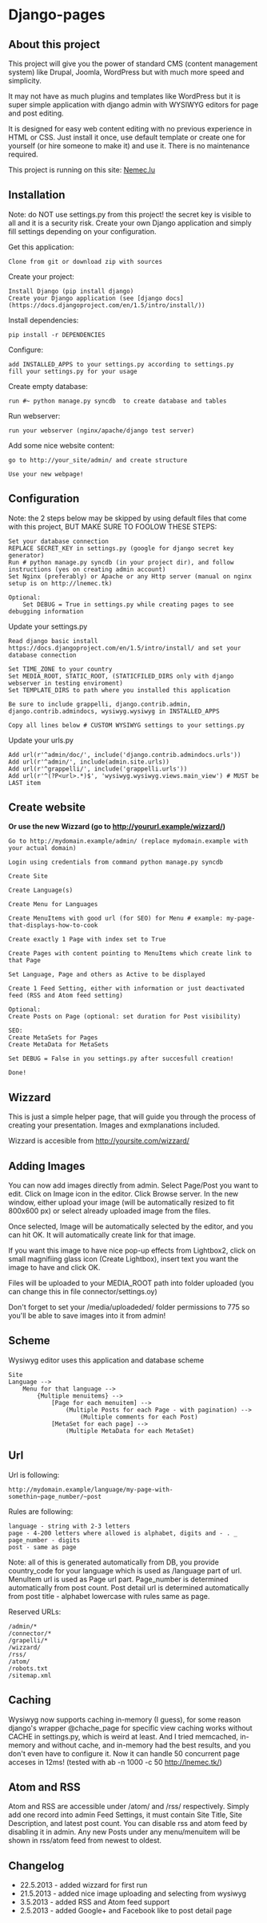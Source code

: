 Django-pages
===========================

About this project
------------------

This project will give you the power of standard CMS (content management system) like Drupal, Joomla, WordPress but with much more speed and simplicity.

It may not have as much plugins and templates like WordPress but it is super simple application with django admin with WYSIWYG editors for page and post editing.

It is designed for easy web content editing with no previous experience in HTML or CSS. Just install it once, use default template or create one for yourself (or hire someone to make it) and use it. There is no maintenance required.

This project is running on this site: [Nemec.lu](http://nemec.lu/)

Installation
------------

Note: do NOT use settings.py from this project! the secret key is visible to all and it is a security risk. Create your own Django application and simply fill settings depending on your configuration.

Get this application:

    Clone from git or download zip with sources

Create your project:

    Install Django (pip install django)
    Create your Django application (see [django docs](https://docs.djangoproject.com/en/1.5/intro/install/))

Install dependencies:
    
    pip install -r DEPENDENCIES

Configure:

    add INSTALLED_APPS to your settings.py according to settings.py
    fill your settings.py for your usage

Create empty database:
    
    run #~ python manage.py syncdb  to create database and tables
    
Run webserver:
    
    run your webserver (nginx/apache/django test server)

Add some nice website content:

    go to http://your_site/admin/ and create structure

    Use your new webpage!


Configuration
-------------

Note: the 2 steps below may be skipped by using default files that come with this project, BUT MAKE SURE TO FOOLOW THESE STEPS:
    
    Set your database connection
    REPLACE SECRET_KEY in settings.py (google for django secret key generator)
    Run # python manage.py syncdb (in your project dir), and follow instructions (yes on creating admin account)
    Set Nginx (preferably) or Apache or any Http server (manual on nginx setup is on http://lnemec.tk)

    Optional:
        Set DEBUG = True in settings.py while creating pages to see debugging information

Update your settings.py

    Read django basic install https://docs.djangoproject.com/en/1.5/intro/install/ and set your database connection

    Set TIME_ZONE to your country
    Set MEDIA_ROOT, STATIC_ROOT, (STATICFILED_DIRS only with django webserver in testing enviroment)
    Set TEMPLATE_DIRS to path where you installed this application

    Be sure to include grappelli, django.contrib.admin, django.contrib.admindocs, wysiwyg.wysiwyg in INSTALLED_APPS

    Copy all lines below # CUSTOM WYSIWYG settings to your settings.py

Update your urls.py

    Add url(r'^admin/doc/', include('django.contrib.admindocs.urls'))
    Add url(r'^admin/', include(admin.site.urls))
    Add url(r'^grappelli/', include('grappelli.urls'))
    Add url(r'^(?P<url>.*)$', 'wysiwyg.wysiwyg.views.main_view') # MUST be LAST item


Create website
--------------

**Or use the new Wizzard (go to http://yoururl.example/wizzard/)**

    Go to http://mydomain.example/admin/ (replace mydomain.example with your actual domain)
    
    Login using credentials from command python manage.py syncdb

    Create Site

    Create Language(s)

    Create Menu for Languages

    Create MenuItems with good url (for SEO) for Menu # example: my-page-that-displays-how-to-cook

    Create exactly 1 Page with index set to True

    Create Pages with content pointing to MenuItems which create link to that Page

    Set Language, Page and others as Active to be displayed

    Create 1 Feed Setting, either with information or just deactivated feed (RSS and Atom feed setting)

    Optional:
    Create Posts on Page (optional: set duration for Post visibility)

    SEO:
    Create MetaSets for Pages
    Create MetaData for MetaSets

    Set DEBUG = False in you settings.py after succesfull creation!

    Done!


Wizzard
-------

This is just a simple helper page, that will guide you through the process of creating your presentation.
Images and exmplanations included.

Wizzard is accesible from http://yoursite.com/wizzard/


Adding Images
-------------

You can now add images directly from admin. Select Page/Post you want to edit. Click on Image icon in the editor.
Click Browse server. In the new window, either upload your image (will be automatically resized to fit 800x600 px) or select
already uploaded image from the files.

Once selected, Image will be automatically selected by the editor, and you can hit OK.
It will automatically create link for that image.

If you want this image to have nice pop-up effects from Lightbox2, click on small magnifiing glass icon (Create Lightbox),
insert text you want the image to have and click OK.

Files will be uploaded to your MEDIA_ROOT path into folder uploaded (you can change this in file connector/settings.oy)

Don't forget to set your /media/uploadeded/ folder permissions to 775 so you'll be able to save images into it from admin!


Scheme
------

Wysiwyg editor uses this application and database scheme

    Site
    Language --> 
        Menu for that language --> 
            {Multiple menuitems} --> 
                [Page for each menuitem] --> 
                    (Multiple Posts for each Page - with pagination) -->
                        (Multiple comments for each Post)
                [MetaSet for each page] -->
                    (Multiple MetaData for each MetaSet)

Url
---

Url is following:

    http://mydomain.example/language/my-page-with-somethin~page_number/~post
    
Rules are following:

    language - string with 2-3 letters
    page - 4-200 letters where allowed is alphabet, digits and - . _
    page_number - digits
    post - same as page

Note: all of this is generated automatically from DB, you provide country_code for your language
which is used as /language part of url. MenuItem url is used as Page url part. Page_number is determined
automatically from post count. Post detail url is determined automatically from post title - alphabet lowercase
with rules same as page.

Reserved URLs:
    
    /admin/*
    /connector/*
    /grapelli/*
    /wizzard/
    /rss/
    /atom/
    /robots.txt
    /sitemap.xml


Caching
-------

Wysiwyg now supports caching in-memory (I guess), for some reason django's wrapper @chache_page for specific view caching works without CACHE in settings.py, which is weird at least. And I tried memcached, in-memory and without cache, and in-memory had the best results, and you don't even have to configure it.
Now it can handle 50 concurrent page acceses in 12ms! (tested with ab -n 1000 -c 50 http://lnemec.tk/)


Atom and RSS
------------

Atom and RSS are accessible under /atom/ and /rss/ respectively.
Simply add one record into admin Feed Settings, it must contain Site Title, Site Description, and latest post count.
You can disable rss and atom feed by disabling it in admin.
Any new Posts under any menu/menuitem will be shown in rss/atom feed from newest to oldest.


Changelog
---------

- 22.5.2013 - added wizzard for first run
- 21.5.2013 - added nice image uploading and selecting from wysiwyg
- 3.5.2013 - added RSS and Atom feed support
- 2.5.2013 - added Google+ and Facebook like to post detail page
